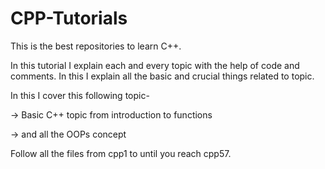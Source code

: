 # CPP-Tutorials

This is the best repositories to learn C++.

In this tutorial I explain each and every topic with the help of code and comments.
In this I explain all the basic and crucial things related to topic.

In this I cover this following topic-

-> Basic C++ topic from introduction to functions

-> and all the OOPs concept

Follow all the files from cpp1 to until you reach cpp57.
